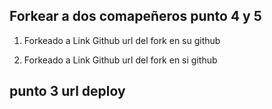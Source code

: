 ## Forkear a dos comapeñeros punto 4 y 5

1. Forkeado a Link Github
    url del fork en su github

2. Forkeado a Link Github
    url del fork en si github

## punto 3 url deploy





